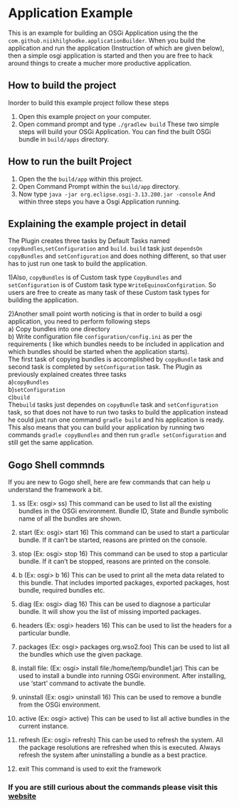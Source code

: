 # Application Example
This is an example for building an OSGi Application using the the `com.github.niikhilghodke.applicationBuilder`. When you build the application and run the application (Instruction of which are given below), then a simple osgi application is started and then you are free to hack around things to create a mucher more productive application.

## How to build the project

Inorder to build this example project follow these steps
1) Open this example project on your computer.
2) Open command prompt and type `./gradlew build`
These two simple steps will build your OSGi Application. You can find the built OSGi bundle in `build/apps` directory.

## How to run the built Project
1) Open the the `build/app` within this project.
2) Open Command Prompt within the `build/app` directory.
3) Now type `java -jar org.eclipse.osgi-3.13.200.jar -console`
And within three steps you have a Osgi Application running.

## Explaining the example project in detail

The Plugin creates three tasks by Default Tasks named `copyBundles`,`setConfiguration` and `build`. `build` task just `dependsOn` `copyBundles` and `setConfiguration` and does nothing different, so that user has to just run one task to build the application.

1)Also, `copyBundles` is of Custom task type `CopyBundles` and `setConfiguration` is of Custom task type `WriteEquinoxConfgiration`.
So users are free to create as many task of these Custom task types for building the application.

2)Another small point worth noticing is that in order to build a osgi application, you need to perform following steps<br>
  a) Copy bundles into one directory<br>
  b) Write configuration file  `configuration/config.ini` as per the requirements ( like which bundles needs to be included in application and which bundles should be started when the application starts).<br>
The first task of copying bundles is accomplished by `copyBundle` task and second task is completed by `setConfiguration` task. The Plugin as previously explained creates three tasks<br>
a)`copyBundles`<br>
b)`setConfiguration`<br>
c)`build`<br>
The`build` tasks just dependes on `copyBundle` task and `setConfiguration` task, so that does not have to run two tasks to build the application instead he could just run one command `gradle build` and his application is ready. This also means that you can build your application by running two commands `gradle copyBundles` and then run `gradle setConfiguration` and still get the same application.



## Gogo Shell commnds
If you are new to Gogo shell, here are few commands that can help u understand the framework a bit.

1) ss (Ex: osgi> ss)
This command can be used to list all the existing bundles in the OSGi environment. Bundle ID, State and Bundle symbolic name of all the bundles are shown.

2) start <bundle-id> (Ex: osgi> start 16)
This command can be used to start a particular bundle. If it can’t be started, reasons are printed on the console.

3) stop <bundle-id> (Ex: osgi> stop 16)
This command can be used to stop a particular bundle. If it can’t be stopped, reasons are printed on the console.

4) b <bundle-id> (Ex: osgi> b 16)
This can be used to print all the meta data related to this bundle. That includes imported packages, exported packages, host bundle, required bundles etc.

5) diag <bundle-id> (Ex: osgi> diag 16)
This can be used to diagnose a particular bundle. It will show you the list of missing imported packages.

6) headers <bundle-id> (Ex: osgi> headers 16)
This can be used to list the headers for a particular bundle.

7) packages <package-name> (Ex: osgi> packages org.wso2.foo)
This can be used to list all the bundles which use the given package.

8) install file:<file-path> (Ex: osgi> install file:/home/temp/bundle1.jar)
This can be used to install a bundle into running OSGi environment. After installing, use ‘start’ command to activate the bundle.

9) uninstall <bundle-id> (Ex: osgi> uninstall 16)
This can be used to remove a bundle from the OSGi environment.

10) active (Ex: osgi> active)
This can be used to list all active bundles in the current instance.

11) refresh (Ex: osgi> refresh)
This can be used to refresh the system. All the package resolutions are refreshed when this is executed. Always refresh the system after uninstalling a bundle as a best practice.

12) exit 
This command is used to exit the framework


### If you are still curious about the commands please visit this [website](https://felix.apache.org/documentation/subprojects/apache-felix-gogo.html)

